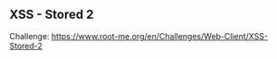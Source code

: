 ## XSS - Stored 2

Challenge: https://www.root-me.org/en/Challenges/Web-Client/XSS-Stored-2








